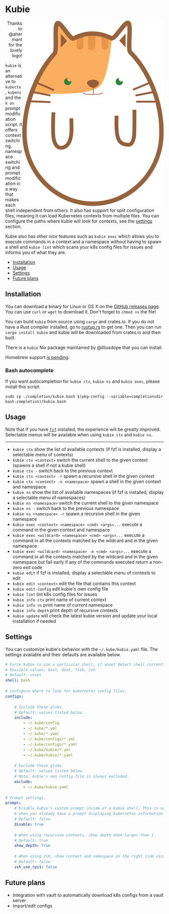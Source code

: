 # Kubie
<p align="right">
  <img src="./assets/logo.svg" align="right" />
  Thanks to @ahermant for the lovely logo!
</p>


`kubie` is an alternative to `kubectx`, `kubens` and the `k on` prompt modification script. It offers context switching,
namespace switching and prompt modification in a way that makes each shell independent from others. It also has
support for split configuration files, meaning it can load Kubernetes contexts from multiple files. You can configure
the paths where kubie will look for contexts, see the [settings](#settings) section.

Kubie also has other nice features such as `kubie exec` which allows you to execute commands in a context and a
namespace without having to spawn a shell and `kubie lint` which scans your k8s config files for issues and informs
you of what they are.

* [Installation](#installation)
* [Usage](#usage)
* [Settings](#settings)
* [Future plans](#future-plans)

## Installation
You can download a binary for Linux or OS X on the [GitHub releases page](https://github.com/sbstp/kubie/releases). You
can use `curl` or `wget` to download it. Don't forget to `chmod +x` the file!

You can build `kubie` from source using `cargo` and crates.io. If you do not have a Rust compiler installed, go to
[rustup.rs](https://rustup.rs) to get one. Then you can run `cargo install kubie` and kubie will be downloaded from
crates.io and then built.

There is a `kubie` Nix package maintained by @illiusdope that you can install.

Homebrew support [is pending](https://github.com/Homebrew/homebrew-core/pull/52502).

### Bash autocomplete
If you want autocompletion for `kubie ctx`, `kubie ns` and `kubie exec`, please install this script:
```
sudo cp ./completion/kubie.bash $(pkg-config --variable=completionsdir bash-completion)/kubie.bash
```

## Usage
Note that if you have [`fzf`](https://github.com/junegunn/fzf) installed, the experience will be greatly improved.
Selectable menus will be available when using `kubie ctx` and `kubie ns`.

---

* `kubie ctx` show the list of available contexts (if fzf is installed, display a selectable menu of contexts)
* `kubie ctx <context>` switch the current shell to the given context (spawns a shell if not a kubie shell)
* `kubie ctx -` switch back to the previous context
* `kubie ctx <context> -r` spawn a recursive shell in the given context
* `kubie ctx <context> -n <namespace>` spawn a shell in the given context and namespace
* `kubie ns` show the list of available namespaces (if fzf is installed, display a selectable menu of namespaces)
* `kubie ns <namespace>` switch the current shell to the given namespace
* `kubie ns -` switch back to the previous namespace
* `kubie ns <namespace> -r` spawn a recursive shell in the given namespace
* `kubie exec <context> <namespace> <cmd> <args>...` execute a command in the given context and namespace
* `kubie exec <wildcard> <namespace> <cmd> <args>...` execute a command in all the contexts matched by the wildcard and
  in the given namespace
* `kubie exec <wildcard> <namespace> -e <cmd> <args>...` execute a command in all the contexts matched by the wildcard and
  in the given namespace but fail early if any of the commands executed return a non-zero exit code
* `kubie edit` if fzf is installed, display a selectable menu of contexts to edit
* `kubie edit <context>` edit the file that contains this context
* `kubie edit-config` edit kubie's own config file
* `kubie lint` lint k8s config files for issues
* `kubie info ctx` print name of current context
* `kubie info ns` print name of current namespace
* `kubie info depth` print depth of recursive contexts
* `kubie update` will check the latest kubie version and update your local installation if needed

## Settings
You can customize kubie's behavior with the `~/.kube/kubie.yaml` file. The settings available and their defaults are
available below.

```yaml
# Force kubie to use a particular shell, if unset detect shell currently in use.
# Possible values: bash, dash, fish, zsh
# Default: unset
shell: bash

# Configure where to look for kubernetes config files.
configs:

    # Include these globs.
    # Default: values listed below.
    include:
        - ~/.kube/config
        - ~/.kube/*.yml
        - ~/.kube/*.yaml
        - ~/.kube/configs/*.yml
        - ~/.kube/configs/*.yaml
        - ~/.kube/kubie/*.yml
        - ~/.kube/kubie/*.yaml

    # Exclude these globs.
    # Default: values listed below.
    # Note: kubie's own config file is always excluded.
    exclude:
        - ~/.kube/kubie.yaml

# Prompt settings.
prompt:
    # Disable kubie's custom prompt inside of a kubie shell. This is useful
    # when you already have a prompt displaying kubernetes information.
    # Default: false
    disable: true

    # When using recursive contexts, show depth when larger than 1.
    # Default: true
    show_depth: true

    # When using zsh, show context and namespace on the right side using RPS1.
    # Default: false
    zsh_use_rps1: false
```

## Future plans
* Integration with vault to automatically download k8s configs from a vault server
* Import/edit configs
